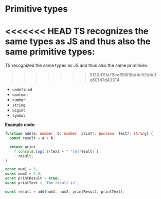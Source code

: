 # Primitive types

<<<<<<< HEAD
TS recognizes the same types as JS and thus also the same primitive types:
=======
TS recognized the same types as JS and thus also the same primitives:
>>>>>>> 5130d11fa79ee858f5bd4c53d4c1e60147d40314

- `undefined`
- `boolean`
- `number`
- `string`
- `bigint`
- `symbol`

**Example code:**

```ts
function add(a: number, b: number, print?: boolean, text?: string) {
  const result = a + b;

  return print
    ? console.log(`${text + " "}${result}`)
    : result;
}

const num1 = 5;
const num2 = 2.8;
const printResult = true;
const printText = "The result is";

const result = add(num1, num2, printResult, printText);
```

